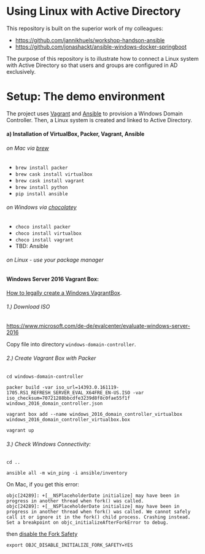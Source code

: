 Using Linux with Active Directory
======================================================================================

This repository is built on the superior work of my colleagues:
* https://github.com/jannikhuels/workshop-handson-ansible
* https://github.com/jonashackt/ansible-windows-docker-springboot

The purpose of this repository is to illustrate how to connect a Linux system with Active Directory so that users and groups are configured in AD exclusively.


# Setup: The demo environment

The project uses [Vagrant](https://www.vagrantup.com/) and [Ansible](https://docs.ansible.com) to provision a Windows Domain Controller. Then, a Linux system is created and linked to Active Directory.


#### a) Installation of VirtualBox, Packer, Vagrant, Ansible

###### on Mac via [brew](https://brew.sh/index_de.html)
* `brew install packer`
* `brew cask install virtualbox`
* `brew cask install vagrant`
* `brew install python`
* `pip install ansible`

###### on Windows via [chocolatey](https://chocolatey.org/)
* `choco install packer`
* `choco install virtualbox`
* `choco install vagrant`
* TBD: Ansible

###### on Linux - use your package manager

#### Windows Server 2016 Vagrant Box:

[How to legally create a Windows VagrantBox](https://blog.codecentric.de/en/2017/04/ansible-docker-windows-containers-spring-boot/).


###### 1.) Download ISO

https://www.microsoft.com/de-de/evalcenter/evaluate-windows-server-2016

Copy file into directory `windows-domain-controller`.

###### 2.) Create Vagrant Box with Packer
```
cd windows-domain-controller
```

```
packer build -var iso_url=14393.0.161119-1705.RS1_REFRESH_SERVER_EVAL_X64FRE_EN-US.ISO -var iso_checksum=70721288bbcdfe3239d8f8c0fae55f1f windows_2016_domain_controller.json
```

```
vagrant box add --name windows_2016_domain_controller_virtualbox  windows_2016_domain_controller_virtualbox.box
```

```
vagrant up
```

###### 3.) Check Windows Connectivity:

```
cd ..
```

```
ansible all -m win_ping -i ansible/inventory
```

On Mac, if you get this error:
```
objc[24289]: +[__NSPlaceholderDate initialize] may have been in progress in another thread when fork() was called.
objc[24289]: +[__NSPlaceholderDate initialize] may have been in progress in another thread when fork() was called. We cannot safely call it or ignore it in the fork() child process. Crashing instead. Set a breakpoint on objc_initializeAfterForkError to debug.
```

then [disable the Fork Safety](https://github.com/ansible/ansible/issues/31869)
```
export OBJC_DISABLE_INITIALIZE_FORK_SAFETY=YES
```
